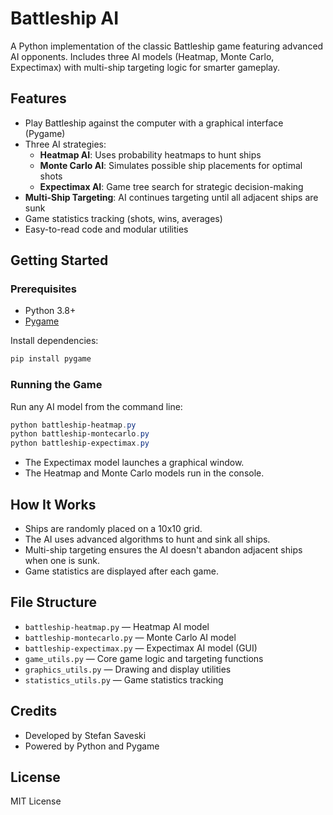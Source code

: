 # Battleship AI

A Python implementation of the classic Battleship game featuring advanced AI opponents. Includes three AI models (Heatmap, Monte Carlo, Expectimax) with multi-ship targeting logic for smarter gameplay.

## Features
- Play Battleship against the computer with a graphical interface (Pygame)
- Three AI strategies:
  - **Heatmap AI**: Uses probability heatmaps to hunt ships
  - **Monte Carlo AI**: Simulates possible ship placements for optimal shots
  - **Expectimax AI**: Game tree search for strategic decision-making
- **Multi-Ship Targeting**: AI continues targeting until all adjacent ships are sunk
- Game statistics tracking (shots, wins, averages)
- Easy-to-read code and modular utilities

## Getting Started

### Prerequisites
- Python 3.8+
- [Pygame](https://www.pygame.org/)

Install dependencies:
```powershell
pip install pygame
```

### Running the Game

Run any AI model from the command line:
```powershell
python battleship-heatmap.py
python battleship-montecarlo.py
python battleship-expectimax.py
```

- The Expectimax model launches a graphical window.
- The Heatmap and Monte Carlo models run in the console.

## How It Works
- Ships are randomly placed on a 10x10 grid.
- The AI uses advanced algorithms to hunt and sink all ships.
- Multi-ship targeting ensures the AI doesn't abandon adjacent ships when one is sunk.
- Game statistics are displayed after each game.

## File Structure
- `battleship-heatmap.py` — Heatmap AI model
- `battleship-montecarlo.py` — Monte Carlo AI model
- `battleship-expectimax.py` — Expectimax AI model (GUI)
- `game_utils.py` — Core game logic and targeting functions
- `graphics_utils.py` — Drawing and display utilities
- `statistics_utils.py` — Game statistics tracking


## Credits
- Developed by Stefan Saveski
- Powered by Python and Pygame

## License
MIT License
